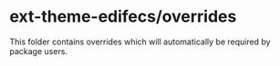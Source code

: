 # ext-theme-edifecs/overrides

This folder contains overrides which will automatically be required by package users.
